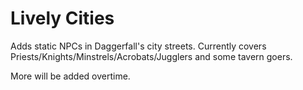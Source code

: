 # Lively Cities
 Adds static NPCs in Daggerfall's city streets.
 Currently covers Priests/Knights/Minstrels/Acrobats/Jugglers and some tavern goers. 
 
 More will be added overtime.
